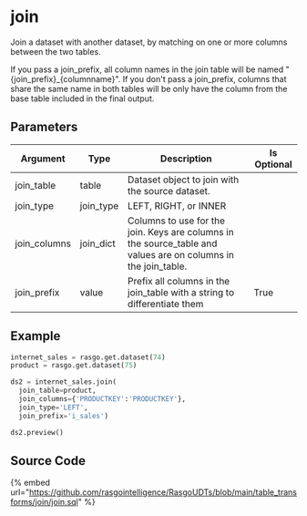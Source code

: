 

# join

Join a dataset with another dataset, by matching on one or more columns between the two tables.

If you pass a join_prefix, all column names in the join table will be named "{join_prefix}_{columnname}".
If you don't pass a join_prefix, columns that share the same name in both tables will be only have the column from the base table included in the final output.


## Parameters

|   Argument   |   Type    |                                                  Description                                                   | Is Optional |
| ------------ | --------- | -------------------------------------------------------------------------------------------------------------- | ----------- |
| join_table   | table     | Dataset object to join with the source dataset.                                                                |             |
| join_type    | join_type | LEFT, RIGHT, or INNER                                                                                          |             |
| join_columns | join_dict | Columns to use for the join. Keys are columns in the source_table and values are on columns in the join_table. |             |
| join_prefix  | value     | Prefix all columns in the join_table with a string to differentiate them                                       | True        |


## Example

```python
internet_sales = rasgo.get.dataset(74)
product = rasgo.get.dataset(75)

ds2 = internet_sales.join(
  join_table=product,
  join_columns={'PRODUCTKEY':'PRODUCTKEY'},
  join_type='LEFT',
  join_prefix='i_sales')

ds2.preview()
```

## Source Code

{% embed url="https://github.com/rasgointelligence/RasgoUDTs/blob/main/table_transforms/join/join.sql" %}

